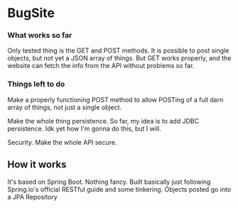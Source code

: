 # BugSite

### What works so far

Only tested thing is the GET and POST methods. It is possible to post single objects, but not yet a JSON array of things. But GET works properly, and the website can fetch the info from the API without problems so far. 

### Things left to do

Make a properly functioning POST method to allow POSTing of a full darn array of things, not just a single object.

Make the whole thing persistence. So far, my idea is to add JDBC persistence. Idk yet how I'm gonna do this, but I will. 

Security. Make the whole API secure.

## How it works

It's based on Spring Boot. Nothing fancy. Built basically just following Spring.io's  official RESTful guide and some tinkering. Objects posted go into a JPA Repository
